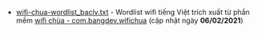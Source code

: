  - [wifi-chua-wordlist_baclv.txt](wifi-chua-wordlist_baclv.txt) - Wordlist wifi tiếng Việt trích xuất từ phần mềm [wifi chùa - com.bangdev.wifichua](https://apps.apple.com/us/app/id816966085) (cập nhật ngày **06/02/2021**)
